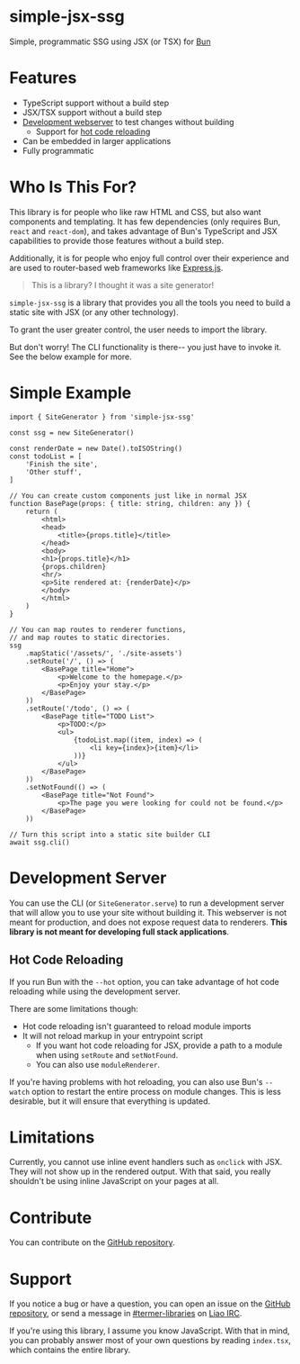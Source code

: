 # simple-jsx-ssg
Simple, programmatic SSG using JSX (or TSX) for [Bun](https://bun.sh/)

# Features
 - TypeScript support without a build step
 - JSX/TSX support without a build step
 - [Development webserver](#development-server) to test changes without building
   - Support for [hot code reloading](#hot-code-reloading)
 - Can be embedded in larger applications
 - Fully programmatic

# Who Is This For?
This library is for people who like raw HTML and CSS, but also want components and templating.
It has few dependencies (only requires Bun, `react` and `react-dom`), and takes advantage of Bun's TypeScript and JSX capabilities to provide those features without a build step.

Additionally, it is for people who enjoy full control over their experience and are used to router-based web frameworks like [Express.js](https://expressjs.com/).

> This is a library? I thought it was a site generator!

`simple-jsx-ssg` is a library that provides you all the tools you need to build a static site with JSX (or any other technology).

To grant the user greater control, the user needs to import the library.

But don't worry! The CLI functionality is there-- you just have to invoke it.
See the below example for more.

# Simple Example

```tsx
import { SiteGenerator } from 'simple-jsx-ssg'

const ssg = new SiteGenerator()

const renderDate = new Date().toISOString()
const todoList = [
	'Finish the site',
	'Other stuff',
]

// You can create custom components just like in normal JSX
function BasePage(props: { title: string, children: any }) {
	return (
		<html>
		<head>
			<title>{props.title}</title>
		</head>
		<body>
		<h1>{props.title}</h1>
		{props.children}
		<hr/>
		<p>Site rendered at: {renderDate}</p>
		</body>
		</html>
	)
}

// You can map routes to renderer functions,
// and map routes to static directories.
ssg
	.mapStatic('/assets/', './site-assets')
	.setRoute('/', () => (
		<BasePage title="Home">
			<p>Welcome to the homepage.</p>
			<p>Enjoy your stay.</p>
		</BasePage>
	))
	.setRoute('/todo', () => (
		<BasePage title="TODO List">
			<p>TODO:</p>
			<ul>
				{todoList.map((item, index) => (
					<li key={index}>{item}</li>
				))}
			</ul>
		</BasePage>
	))
	.setNotFound(() => (
		<BasePage title="Not Found">
			<p>The page you were looking for could not be found.</p>
		</BasePage>
	))

// Turn this script into a static site builder CLI
await ssg.cli()
```

# Development Server
You can use the CLI (or `SiteGenerator.serve`) to run a development server that will allow you to use your site without building it.
This webserver is not meant for production, and does not expose request data to renderers. **This library is not meant for developing full stack applications**.

## Hot Code Reloading
If you run Bun with the `--hot` option, you can take advantage of hot code reloading while using the development server.

There are some limitations though:
 - Hot code reloading isn't guaranteed to reload module imports
 - It will not reload markup in your entrypoint script
   - If you want hot code reloading for JSX, provide a path to a module when using `setRoute` and `setNotFound`.
   - You can also use `moduleRenderer`.

If you're having problems with hot reloading, you can also use Bun's `--watch` option to restart the entire process on module changes.
This is less desirable, but it will ensure that everything is updated.

# Limitations
Currently, you cannot use inline event handlers such as `onclick` with JSX.
They will not show up in the rendered output. With that said, you really shouldn't be using inline JavaScript on your pages at all.

# Contribute
You can contribute on the [GitHub repository](https://github.com/termermc/simple-jsx-ssg).

# Support
If you notice a bug or have a question, you can open an issue on the [GitHub repository](https://github.com/termermc/simple-jsx-ssg),
or send a message in [#termer-libraries](https://web.liao.ws/#termer-libraries) on [Liao IRC](https://liao.ws/).

If you're using this library, I assume you know JavaScript.
With that in mind, you can probably answer most of your own questions by reading `index.tsx`, which contains the entire library.
